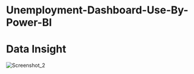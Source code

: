 # Unemployment-Dashboard-Use-By-Power-BI
# Data Insight
![Screenshot_2](https://github.com/btonmoy/Unemployment-Dashboard-Use-By-Power-BI/assets/37882802/41647252-b2c2-4a8f-87b3-0416b29e7a44)
